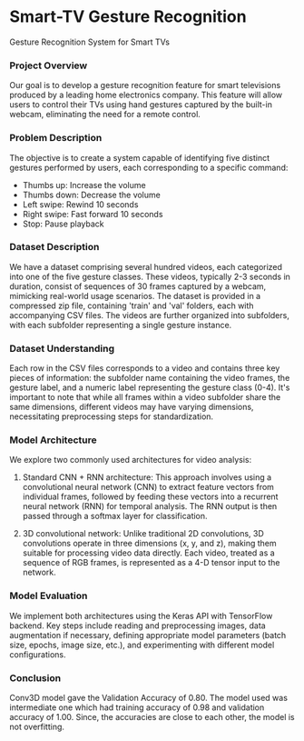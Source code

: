 # Smart-TV Gesture Recognition

Gesture Recognition System for Smart TVs

### Project Overview

Our goal is to develop a gesture recognition feature for smart televisions produced by a leading home electronics company. This feature will allow users to control their TVs using hand gestures captured by the built-in webcam, eliminating the need for a remote control.

### Problem Description

The objective is to create a system capable of identifying five distinct gestures performed by users, each corresponding to a specific command:

- Thumbs up: Increase the volume
- Thumbs down: Decrease the volume
- Left swipe: Rewind 10 seconds
- Right swipe: Fast forward 10 seconds
- Stop: Pause playback

### Dataset Description

We have a dataset comprising several hundred videos, each categorized into one of the five gesture classes. These videos, typically 2-3 seconds in duration, consist of sequences of 30 frames captured by a webcam, mimicking real-world usage scenarios. The dataset is provided in a compressed zip file, containing 'train' and 'val' folders, each with accompanying CSV files. The videos are further organized into subfolders, with each subfolder representing a single gesture instance.

### Dataset Understanding

Each row in the CSV files corresponds to a video and contains three key pieces of information: the subfolder name containing the video frames, the gesture label, and a numeric label representing the gesture class (0-4). It's important to note that while all frames within a video subfolder share the same dimensions, different videos may have varying dimensions, necessitating preprocessing steps for standardization.

### Model Architecture

We explore two commonly used architectures for video analysis:

1. Standard CNN + RNN architecture: This approach involves using a convolutional neural network (CNN) to extract feature vectors from individual frames, followed by feeding these vectors into a recurrent neural network (RNN) for temporal analysis. The RNN output is then passed through a softmax layer for classification.

2. 3D convolutional network: Unlike traditional 2D convolutions, 3D convolutions operate in three dimensions (x, y, and z), making them suitable for processing video data directly. Each video, treated as a sequence of RGB frames, is represented as a 4-D tensor input to the network.

### Model Evaluation

We implement both architectures using the Keras API with TensorFlow backend. Key steps include reading and preprocessing images, data augmentation if necessary, defining appropriate model parameters (batch size, epochs, image size, etc.), and experimenting with different model configurations.

### Conclusion

Conv3D model gave the Validation Accuracy of 0.80. The model used was intermediate one which had training accuracy of 0.98 and validation accuracy of 1.00. Since, the accuracies are close to each other, the model is not overfitting.